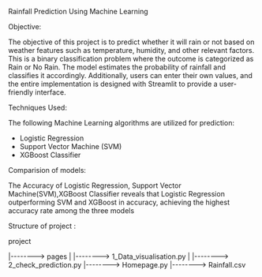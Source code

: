 Rainfall Prediction Using Machine Learning

Objective:

The objective of this project is to predict whether it will rain or not based on weather features such as temperature, humidity, and other relevant factors. This is a binary classification problem where the outcome is categorized as Rain or No Rain. The model estimates the probability of rainfall and classifies it accordingly.
Additionally, users can enter their own values, and the entire implementation is designed with Streamlit to provide a user-friendly interface.

Techniques Used:

The following Machine Learning algorithms are utilized for prediction:
- Logistic Regression
- Support Vector Machine (SVM)
- XGBoost Classifier

Comparision of models:

The Accuracy of Logistic Regression, Support Vector Machine(SVM),XGBoost Classifier reveals that Logistic Regression outperforming SVM and XGBoost in accuracy, achieving the highest accuracy rate among the three models

Structure of project :

project

|--------> pages
|            |--------> 1_Data_visualisation.py
|            |--------> 2_check_prediction.py
|--------> Homepage.py
|--------> Rainfall.csv
